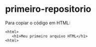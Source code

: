 # primeiro-repositorio

Para copiar o código em HTML:
```
<html>
   <h1>Meu primeiro arquivo HTML</h1>
<html>
```
